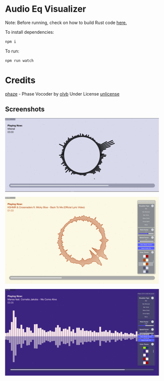 # Audio Eq Visualizer

Note: Before running, check on how to build Rust code [here.](./wasm-eq/README.md)

To install dependencies:

```bash
npm i
```

To run:

```bash
npm run watch
```

# Credits
[phaze](https://github.com/olvb/phaze/) - Phase Vocoder by [olvb](https://github.com/olvb/) Under License [unlicense](https://unlicense.org/)

## Screenshots
![Image 1](screenshots/Screenshot%20from%202024-09-04%2018-08-16.png)

![Image 2](screenshots/Screenshot%20from%202024-09-09%2000-59-39.png)

![Image 3](screenshots/Screenshot%20from%202024-09-19%2022-17-04.png)
